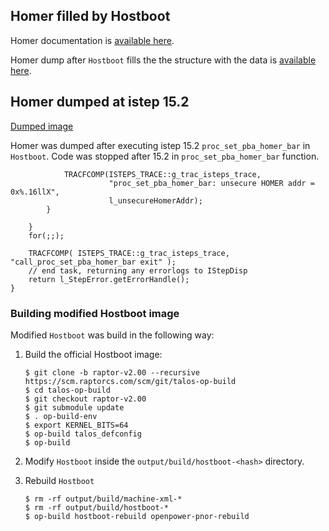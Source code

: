 ## Homer filled by Hostboot
Homer documentation is
[available here](https://github.com/open-power/docs/blob/master/occ/p9_pmcd_homer.pdf).

Homer dump after `Hostboot` fills the the structure with the data is
[available here](https://cloud.3mdeb.com/index.php/s/cNZJYE9ysgSaebJ).

## Homer dumped at istep 15.2

[Dumped image](https://cloud.3mdeb.com/index.php/s/HDNikYe7Jmfc7Pg)

Homer was dumped after executing
istep 15.2 `proc_set_pba_homer_bar` in `Hostboot`.
Code was stopped after 15.2 in `proc_set_pba_homer_bar` function.

```
            TRACFCOMP(ISTEPS_TRACE::g_trac_isteps_trace,
                      "proc_set_pba_homer_bar: unsecure HOMER addr = 0x%.16llX",
                      l_unsecureHomerAddr);
        }

    }
    for(;;);

    TRACFCOMP( ISTEPS_TRACE::g_trac_isteps_trace, "call_proc_set_pba_homer_bar exit" );
    // end task, returning any errorlogs to IStepDisp
    return l_StepError.getErrorHandle();
}
```

### Building modified Hostboot image

Modified `Hostboot` was build in the following way:

1.
    Build the official Hostboot image:
    ```
    $ git clone -b raptor-v2.00 --recursive https://scm.raptorcs.com/scm/git/talos-op-build
    $ cd talos-op-build
    $ git checkout raptor-v2.00
    $ git submodule update
    $ . op-build-env
    $ export KERNEL_BITS=64
    $ op-build talos_defconfig
    $ op-build
    ```

2.
    Modify `Hostboot` inside the `output/build/hostboot-<hash>` directory.

3.
    Rebuild `Hostboot`
    ```
    $ rm -rf output/build/machine-xml-*
    $ rm -rf output/build/hostboot-*
    $ op-build hostboot-rebuild openpower-pnor-rebuild
    ```
